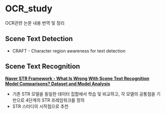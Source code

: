# OCR_study
OCR관련 논문 내용 번역 및 정리



## Scene Text Detection

* CRAFT - Character region awareness for text detection



## Scene Text Recognition

[**Naver STR Framework - What Is Wrong With Scene Text Recognition Model Comparisons? Dataset and Model Analysis**](./STR/NAVER_STR_Framework.md)

* 기존 STR 모델을 동일한 데이터 집합에서 학습 및 비교하고, 각 모델의 공통점을 기반으로 4단계의 STR 프레임워크를 정의
* STR 스터디의 시작점으로 추천

